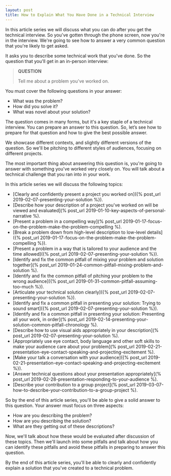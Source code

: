 ```yaml
---
layout: post
title: How to Explain What You Have Done in a Technical Interview
---
```


In this article series we will discuss what you can do after you get the technical interview. So you've gotten through the phone screen, now you're in the interview. We're going to see how to answer a very common question that you're likely to get asked. 

It asks you to describe some technical work that you've done. So the question that you'll get in an in-person interview: 

<blockquote class="note">
  <strong>QUESTION</strong> 
  <p>
    Tell me about a problem you've worked on.
  </p>
</blockquote>

You must cover the following questions in your answer:

- What was the problem? 
- How did you solve it? 
- What was novel about your solution? 

The question comes in many forms, but it's a key staple of a technical interview. You can prepare an answer to this question. So, let’s see how to prepare for that question and how to give the best possible answer. 

We showcase different contexts, and slightly different versions of the question. So we'll be pitching to different styles of audiences, focusing on different projects. 

The most important thing about answering this question is, you're going to answer with something you've worked very closely on. You will talk about a technical challenge that you ran into in your work. 

In this article series we will discuss the following topics:
 
- [Clearly and confidently present a project you worked on]({% post_url 2019-02-07-presenting-your-solution %}).
- [Describe how your description of a project you've worked on will be viewed and evaluated](% post_url 2019-01-10-key-aspects-of-personal-narrative %).
- [Present a problem in a compelling way](% post_url 2019-01-17-focus-on-the-problem-make-the-problem-compelling %).
- [Break a problem down from high-level description to low-level details]({% post_url 2019-01-17-focus-on-the-problem-make-the-problem-compelling %}).
- [Present a problem in a way that is tailored to your audience and the time allowed]({% post_url 2019-02-07-presenting-your-solution %}).
- [Identify and fix the common pitfall of mixing your problem and solution together](% post_url 2019-01-24-common-pitfall-mixing-problem-and-solution %).
- [Identify and fix the common pitfall of pitching your problem to the wrong audience]({% post_url 2019-01-31-common-pitfall-assuming-too-much %}).
- [Articulate your technical solution clearly]({% post_url 2019-02-07-presenting-your-solution %}).
- [Identify and fix a common pitfall in presenting your solution: Trying to sound smart]({% post_url 2019-02-07-presenting-your-solution %}).
- [Identify and fix a common pitfall in presenting your solution: Presenting all your work, in order](% post_url 2019-02-14-presenting-your-solution-common-pitfall-chronology %).
- [Describe how to use visual aids appropriately in your description](% post_url 2019-02-07-presenting-your-solution %).
- [Appropriately use eye contact, body language and other soft skills to make your audience care about your problem](% post_url 2019-02-21-presentation-eye-contact-speaking-and-projecting-excitement %).
- [Make your talk a conversation with your audience]({% post_url 2019-02-21-presentation-eye-contact-speaking-and-projecting-excitement %}).
- [Answer technical questions about your presentation appropriately](% post_url 2019-02-28-presentation-responding-to-your-audience %).
- [Describe your contribution to a group project](% post_url 2019-03-07-how-to-describe-your-contribution-to-a-group-project %).

So by the end of this article series, you'll be able to give a solid answer to this question. Your answer must focus on three aspects:

- How are you describing the problem? 
- How are you describing the solution? 
- What are they getting out of these descriptions? 

Now, we'll talk about how these would be evaluated after discussion of these topics. Then we'll launch into some pitfalls and talk about how you can identify these pitfalls and avoid these pitfalls in preparing to answer this question. 

By the end of this article series, you'll be able to clearly and confidently explain a solution that you've created to a technical problem.
